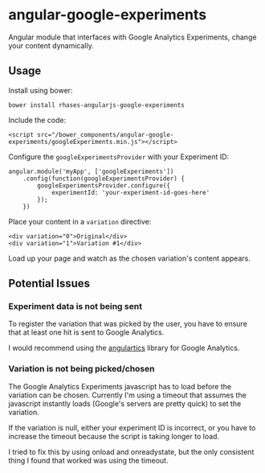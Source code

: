 angular-google-experiments
==========================

Angular module that interfaces with Google Analytics Experiments, change your content dynamically.

## Usage

Install using bower:

    bower install rhases-angularjs-google-experiments

Include the code:

    <script src="/bower_components/angular-google-experiments/googleExperiments.min.js"></script>

Configure the `googleExperimentsProvider` with your Experiment ID:

    angular.module('myApp', ['googleExperiments'])
        .config(function(googleExperimentsProvider) {
            googleExperimentsProvider.configure({
                experimentId: 'your-experiment-id-goes-here'
            });
        })

Place your content in a `variation` directive:

    <div variation="0">Original</div>
    <div variation="1">Variation #1</div>

Load up your page and watch as the chosen variation's content appears.

## Potential Issues

### Experiment data is not being sent

To register the variation that was picked by the user, you have to
ensure that at least one hit is sent to Google Analytics.

I would recommend using the
[angulartics](http://luisfarzati.github.io/angulartics/) library for
Google Analytics.

### Variation is not being picked/chosen

The Google Analytics Experiments javascript has to load before the
variation can be chosen. Currently I'm using a timeout that assumes
the javascript instantly loads (Google's servers are pretty quick) to
set the variation.

If the variation is null, either your experiment ID is incorrect, or
you have to increase the timeout because the script is taking longer
to load.

I tried to fix this by using onload and onreadystate, but the only
consistent thing I found that worked was using the timeout.

